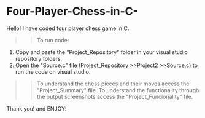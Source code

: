 # Four-Player-Chess-in-C-
Hello!
I have coded four player chess game in C.

>>To run code:
  1. Copy and paste the "Project_Repository" folder in your visual studio repository folders.
  2. Open the "Source.c" file (Project_Repository >>Project2 >>Source.c) to run the code on visual studio.
>>To understand the chess pieces and their moves access the "Project_Summary" file.
>>To understand the functionality through the output screenshots access the "Project_Funcionality" file.

Thank you! and ENJOY!
